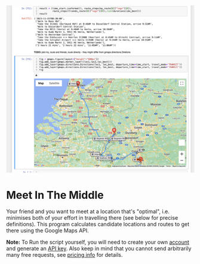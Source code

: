 ![demo image unavailable](demo_screenshot.png)

# Meet In The Middle
Your friend and you want to meet at a location that's "optimal", i.e. 
minimises both of your effort in travelling there (see below for precise 
definitions). This program calculates candidate locations and routes to 
get there using the Google Maps API. 

**Note:** To Run the script yourself, you will need to create your own 
[account](https://developers.google.com/maps/documentation/distance-matrix) 
and generate an [API 
key](https://developers.google.com/maps/documentation/distance-matrix/get-api-key). 
Also keep in mind that you cannot send arbitrarily many free requests, see 
[pricing 
info](https://developers.google.com/maps/billing-and-pricing/overview) for 
details.
